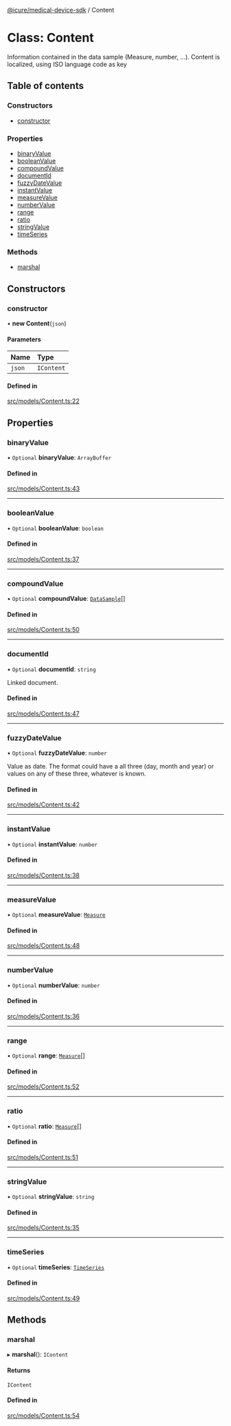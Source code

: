 [@icure/medical-device-sdk](../modules) / Content

# Class: Content

Information contained in the data sample (Measure, number, ...). Content is localized, using ISO language code as key

## Table of contents

### Constructors

- [constructor](Content#constructor)

### Properties

- [binaryValue](Content#binaryvalue)
- [booleanValue](Content#booleanvalue)
- [compoundValue](Content#compoundvalue)
- [documentId](Content#documentid)
- [fuzzyDateValue](Content#fuzzydatevalue)
- [instantValue](Content#instantvalue)
- [measureValue](Content#measurevalue)
- [numberValue](Content#numbervalue)
- [range](Content#range)
- [ratio](Content#ratio)
- [stringValue](Content#stringvalue)
- [timeSeries](Content#timeseries)

### Methods

- [marshal](Content#marshal)

## Constructors

### constructor

• **new Content**(`json`)

#### Parameters

| Name | Type |
| :------ | :------ |
| `json` | `IContent` |

#### Defined in

[src/models/Content.ts:22](https://github.com/icure/icure-medical-device-js-sdk/blob/a61f48e/src/models/Content.ts#L22)

## Properties

### binaryValue

• `Optional` **binaryValue**: `ArrayBuffer`

#### Defined in

[src/models/Content.ts:43](https://github.com/icure/icure-medical-device-js-sdk/blob/a61f48e/src/models/Content.ts#L43)

___

### booleanValue

• `Optional` **booleanValue**: `boolean`

#### Defined in

[src/models/Content.ts:37](https://github.com/icure/icure-medical-device-js-sdk/blob/a61f48e/src/models/Content.ts#L37)

___

### compoundValue

• `Optional` **compoundValue**: [`DataSample`](DataSample)[]

#### Defined in

[src/models/Content.ts:50](https://github.com/icure/icure-medical-device-js-sdk/blob/a61f48e/src/models/Content.ts#L50)

___

### documentId

• `Optional` **documentId**: `string`

Linked document.

#### Defined in

[src/models/Content.ts:47](https://github.com/icure/icure-medical-device-js-sdk/blob/a61f48e/src/models/Content.ts#L47)

___

### fuzzyDateValue

• `Optional` **fuzzyDateValue**: `number`

Value as date. The format could have a all three (day, month and year) or values on any of these three, whatever is known.

#### Defined in

[src/models/Content.ts:42](https://github.com/icure/icure-medical-device-js-sdk/blob/a61f48e/src/models/Content.ts#L42)

___

### instantValue

• `Optional` **instantValue**: `number`

#### Defined in

[src/models/Content.ts:38](https://github.com/icure/icure-medical-device-js-sdk/blob/a61f48e/src/models/Content.ts#L38)

___

### measureValue

• `Optional` **measureValue**: [`Measure`](Measure)

#### Defined in

[src/models/Content.ts:48](https://github.com/icure/icure-medical-device-js-sdk/blob/a61f48e/src/models/Content.ts#L48)

___

### numberValue

• `Optional` **numberValue**: `number`

#### Defined in

[src/models/Content.ts:36](https://github.com/icure/icure-medical-device-js-sdk/blob/a61f48e/src/models/Content.ts#L36)

___

### range

• `Optional` **range**: [`Measure`](Measure)[]

#### Defined in

[src/models/Content.ts:52](https://github.com/icure/icure-medical-device-js-sdk/blob/a61f48e/src/models/Content.ts#L52)

___

### ratio

• `Optional` **ratio**: [`Measure`](Measure)[]

#### Defined in

[src/models/Content.ts:51](https://github.com/icure/icure-medical-device-js-sdk/blob/a61f48e/src/models/Content.ts#L51)

___

### stringValue

• `Optional` **stringValue**: `string`

#### Defined in

[src/models/Content.ts:35](https://github.com/icure/icure-medical-device-js-sdk/blob/a61f48e/src/models/Content.ts#L35)

___

### timeSeries

• `Optional` **timeSeries**: [`TimeSeries`](TimeSeries)

#### Defined in

[src/models/Content.ts:49](https://github.com/icure/icure-medical-device-js-sdk/blob/a61f48e/src/models/Content.ts#L49)

## Methods

### marshal

▸ **marshal**(): `IContent`

#### Returns

`IContent`

#### Defined in

[src/models/Content.ts:54](https://github.com/icure/icure-medical-device-js-sdk/blob/a61f48e/src/models/Content.ts#L54)
